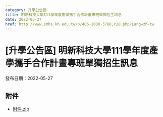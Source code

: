 ```yaml
---
category: 升學公告區
title: 明新科技大學111學年度產學攜手合作計畫專班單獨招生訊息
date: 2022-05-27
href: http://www.smhs.kh.edu.tw/p/406-1000-3780,r20.php?Lang=zh-tw
---
```


# [升學公告區] 明新科技大學111學年度產學攜手合作計畫專班單獨招生訊息

發布日期：2022-05-27



## 附件

- [附件.zip](https://www.smhs.kh.edu.tw/app/index.php?Action=downloadfile&file=WVhSMFlXTm9MemswTDNCMFlWOHpOVFE0WHpNM056azBPVGhmTXpZNE5EVXVlbWx3&fname=DGGGROTSYWQO41XX50LKSWHGRK30OOLKDGUWTSKK4125MLVWKPROVTPOUSSSPKPO)
